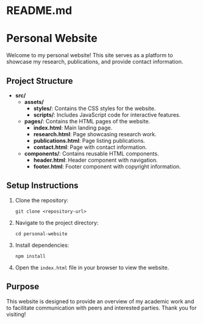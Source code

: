 # README.md

# Personal Website

Welcome to my personal website! This site serves as a platform to showcase my research, publications, and provide contact information.

## Project Structure

- **src/**
  - **assets/**
    - **styles/**: Contains the CSS styles for the website.
    - **scripts/**: Includes JavaScript code for interactive features.
  - **pages/**: Contains the HTML pages of the website.
    - **index.html**: Main landing page.
    - **research.html**: Page showcasing research work.
    - **publications.html**: Page listing publications.
    - **contact.html**: Page with contact information.
  - **components/**: Contains reusable HTML components.
    - **header.html**: Header component with navigation.
    - **footer.html**: Footer component with copyright information.

## Setup Instructions

1. Clone the repository:
   ```
   git clone <repository-url>
   ```

2. Navigate to the project directory:
   ```
   cd personal-website
   ```

3. Install dependencies:
   ```
   npm install
   ```

4. Open the `index.html` file in your browser to view the website.

## Purpose

This website is designed to provide an overview of my academic work and to facilitate communication with peers and interested parties. Thank you for visiting!